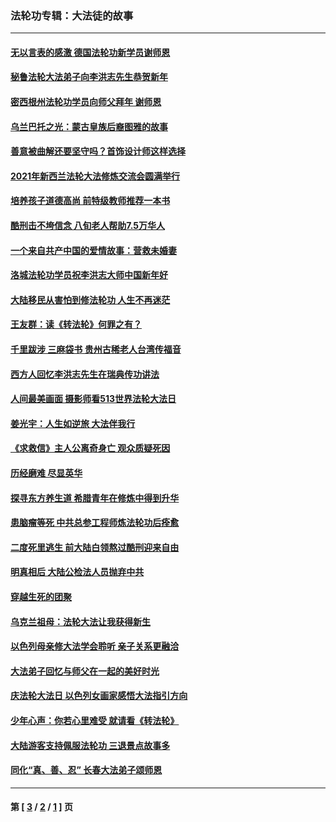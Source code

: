 ### 法轮功专辑：大法徒的故事
---
#### [无以言表的感激 德国法轮功新学员谢师恩](../../pages/nf1147481/n13543790.md?04100430) 
#### [秘鲁法轮大法弟子向李洪志先生恭贺新年](../../pages/nf1147481/n13540182.md?04100430) 
#### [密西根州法轮功学员向师父拜年 谢师恩](../../pages/nf1147481/n13538183.md?04100430) 
#### [乌兰巴托之光：蒙古皇族后裔图雅的故事](../../pages/nf1147481/n13155759.md?04100430) 
#### [善意被曲解还要坚守吗？首饰设计师这样选择](../../pages/nf1147481/n13077575.md?04100430) 
#### [2021年新西兰法轮大法修炼交流会圆满举行](../../pages/nf1147481/n13033149.md?04100430) 
#### [培养孩子道德高尚 前特级教师推荐一本书](../../pages/nf1147481/n12938640.md?04100430) 
#### [酷刑击不垮信念 八旬老人帮助7.5万华人](../../pages/nf1147481/n12880712.md?04100430) 
#### [一个来自共产中国的爱情故事：营救未婚妻](../../pages/nf1147481/n12778386.md?04100430) 
#### [洛城法轮功学员祝李洪志大师中国新年好](../../pages/nf1147481/n12724685.md?04100430) 
#### [大陆移民从害怕到修法轮功 人生不再迷茫](../../pages/nf1147481/n12414325.md?04100430) 
#### [王友群：读《转法轮》何罪之有？](../../pages/nf1147481/n12408647.md?04100430) 
#### [千里跋涉 三麻袋书 贵州古稀老人台湾传福音](../../pages/nf1147481/n12198750.md?04100430) 
#### [西方人回忆李洪志先生在瑞典传功讲法](../../pages/nf1147481/n12099607.md?04100430) 
#### [人间最美画面 摄影师看513世界法轮大法日](../../pages/nf1147481/n12094118.md?04100430) 
#### [姜光宇：人生如逆旅 大法伴我行](../../pages/nf1147481/n12088664.md?04100430) 
#### [《求救信》主人公离奇身亡 观众质疑死因](../../pages/nf1147481/n11845215.md?04100430) 
#### [历经磨难 尽显英华](../../pages/nf1147481/n11723297.md?04100430) 
#### [探寻东方养生道 希腊青年在修炼中得到升华](../../pages/nf1147481/n11494502.md?04100430) 
#### [患脑瘤等死 中共总参工程师炼法轮功后痊愈](../../pages/nf1147481/n11466682.md?04100430) 
#### [二度死里逃生 前大陆白领熬过酷刑迎来自由](../../pages/nf1147481/n11368594.md?04100430) 
#### [明真相后 大陆公检法人员抛弃中共](../../pages/nf1147481/n11358618.md?04100430) 
#### [穿越生死的团聚](../../pages/nf1147481/n11258922.md?04100430) 
#### [乌克兰祖母：法轮大法让我获得新生](../../pages/nf1147481/n11269457.md?04100430) 
#### [以色列母亲修大法学会聆听 亲子关系更融洽](../../pages/nf1147481/n11268195.md?04100430) 
#### [大法弟子回忆与师父在一起的美好时光](../../pages/nf1147481/n11267759.md?04100430) 
#### [庆法轮大法日 以色列女画家感悟大法指引方向](../../pages/nf1147481/n11267735.md?04100430) 
#### [少年心声：你若心里难受 就请看《转法轮》](../../pages/nf1147481/n11267496.md?04100430) 
#### [大陆游客支持佩服法轮功 三退景点故事多](../../pages/nf1147481/n11267378.md?04100430) 
#### [同化“真、善、忍” 长春大法弟子颂师恩](../../pages/nf1147481/n11266497.md?04100430) 

---
#### 第 [ [3](./3.md?04100430) / [2](./2.md?04100430) / [1](./1.md?04100430) ] 页
